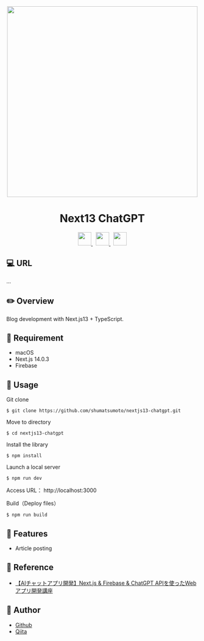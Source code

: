<div align="center">
  <img src="https://user-images.githubusercontent.com/11171872/203345580-40a14fa9-b1f0-4c29-a042-138ff78f7d9b.jpg" width="500">
</div>

<h1 align="center">Next13 ChatGPT</h1>

<div align="center">
  <a href="https://nextjs.org/">
    <img src="https://user-images.githubusercontent.com/11171872/113247237-92a71b80-92f5-11eb-8f09-6047f4c4b441.png" height="35">
  </a>&nbsp;
  <a href="https://www.typescriptlang.org/">
    <img src="https://user-images.githubusercontent.com/11171872/113466643-6071f700-9478-11eb-9c13-52c84abd80c7.png" height="35">
  </a>&nbsp;
  <a href="https://firebase.google.com/?hl=ja">
    <img src="https://github.com/shumatsumoto/react-poke-api-app/assets/11171872/395bd5d0-7b34-4399-bd69-616a132acd12" height="35">
  </a>
</div>

## :computer: URL

...

## :pencil2: Overview

Blog development with Next.js13 + TypeScript.

## :hammer: Requirement

- macOS
- Next.js 14.0.3
- Firebase

## :pushpin: Usage

Git clone
```
$ git clone https://github.com/shumatsumoto/nextjs13-chatgpt.git
```
Move to directory
```
$ cd nextjs13-chatgpt
```
Install the library
```
$ npm install
```
Launch a local server
```
$ npm run dev
```

Access URL： 
http://localhost:3000

Build（Deploy files）
```
$ npm run build
```

## :railway_car: Features

- Article posting

## :green_book: Reference

- [【AIチャットアプリ開発】Next.js & Firebase & ChatGPT APIを使ったWebアプリ開発講座](https://www.udemy.com/course/chatgpt-api-chatapplication-webapp/)

## :hatching_chick: Author

- [Github](https://github.com/shumatsumoto)
- [Qiita](https://qiita.com/ShuMatsumoto)
